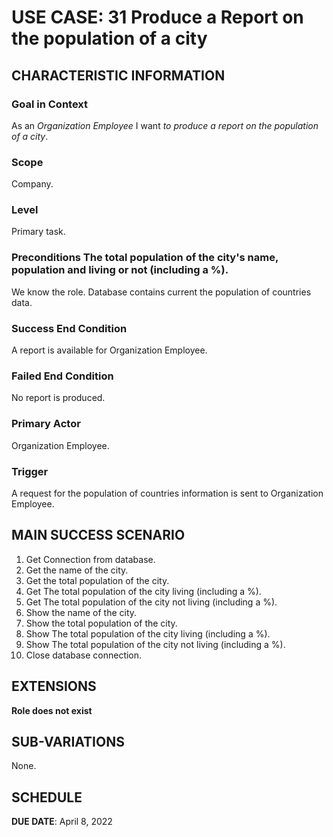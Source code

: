 # USE CASE: 31 Produce a Report on the population of a city
## CHARACTERISTIC INFORMATION

### Goal in Context

As an *Organization Employee* I want *to produce a report on the population of a city*.

### Scope

Company.

### Level

Primary task.

### Preconditions The total population of the city's name, population and living or not  (including a %).

We know the role.  Database contains current the population of countries data.

### Success End Condition

A report is available for Organization Employee.

### Failed End Condition

No report is produced.

### Primary Actor

Organization Employee.

### Trigger

A request for the population of countries information is sent to Organization Employee.

## MAIN SUCCESS SCENARIO

1. Get Connection from database.
2. Get the name of the city.
3. Get the total population of the city.
4. Get The total population of the city living (including a %).
5. Get The total population of the city not living (including a %).
6. Show the name of the city.
3. Show the total population of the city.
4. Show The total population of the city living (including a %).
5. Show The total population of the city not living (including a %).
7. Close database connection.

## EXTENSIONS

**Role does not exist**

## SUB-VARIATIONS

None.

## SCHEDULE

**DUE DATE**: April 8, 2022
